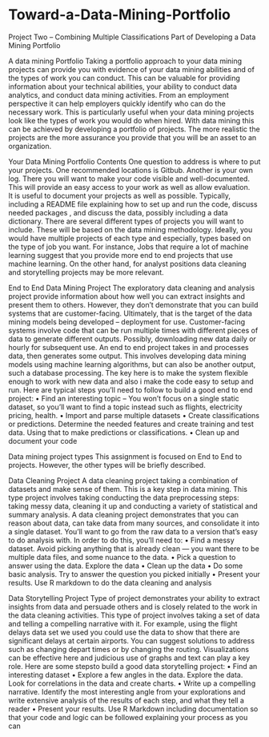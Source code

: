 # Toward-a-Data-Mining-Portfolio


Project Two – Combining Multiple Classifications
Part of Developing a Data Mining Portfolio

A data mining Portfolio
Taking a portfolio approach to your data mining projects can provide you with evidence of your data mining abilities and of the types of work you can conduct.  This can be valuable for providing information about your technical abilities, your ability to conduct data analytics, and conduct data mining activities.  From an employment perspective it can help employers quickly identify who can do the necessary work.    This is particularly useful when your data mining projects look like the types of work you would do when hired.   With data mining this can be achieved by developing a portfolio of projects. The more realistic the projects are the more assurance you provide  that you will be an asset to an organization.

Your Data Mining Portfolio Contents
One question to address is where to put your projects.  One recommended locations is Gitbub.  Another  is your own log.  There you will want to make your code visible and well-documented.  This will provide an easy access to your work as well as allow evaluation.  
It is useful to document your projects as well as possible.   Typically, including a README file explaining how to set up and run the code, discuss needed packages , and discuss the data, possibly including a data dictionary.
There are several different types of projects you will want to include.  These will be based on the data mining methodology.  Ideally, you would have multiple projects of each type and especially, types based on the type of job you want.   For instance, 
Jobs that require a lot of machine learning suggest that you provide more end to end projects that use machine learning. On the other hand,  for analyst positions data cleaning and storytelling projects may be more relevant.

End to End  Data Mining Project
The  exploratory data cleaning and analysis project provide information about how well you can extract insights and present them to others. However, they don’t demonstrate that you can build systems that are customer-facing.  Ultimately, that is the target of the data mining models being developed – deployment for use.   Customer-facing systems involve code that can be run multiple times with different pieces of data to generate different outputs.   Possibly, downloading new data daily or hourly for subsequent use.
An end to end project takes in and processes data, then generates some output.  This involves developing data mining models using machine learning algorithms, but can also be another output,  such a database processing.
The key here is to make the system flexible enough to work with new data  and also i make the code easy to setup and run. Here are typical steps you’ll need to follow to build a good end to end project:
•	Find an interesting topic – You won’t focus on a single static dataset, so you’ll want to find a topic instead such as flights, electricity pricing, health.
•	Import and parse multiple datasets
•	Create classifications or predictions.   Determine the needed features and create training and test data.  Using that to make predictions or classifications.
•	Clean up and document your code

Data mining project types
This assignment is focused on End to End to projects.  However, the other types will be briefly described.

Data Cleaning Project
A data cleaning project  taking a combination of datasets and make sense of them. This is a key step in data mining. This type project involves taking  conducting the data preprocessing steps: taking messy data, cleaning it up and conducting a variety of statistical and summary analysis. A data cleaning project demonstrates that you can reason about data,  can take data from many sources, and consolidate it into a single dataset.
You’ll want to go from the raw data to a version that’s easy to do analysis with. In order to do this, you’ll need to:
•	Find a messy dataset. Avoid picking anything that is already clean — you want there to be multiple data files, and some nuance to the data.
•	Pick a question to answer using the data.  Explore the data
•	Clean up the data
•	Do some basic analysis. Try to answer the question you picked initially
•	Present your results.  Use R markdown to  do the data cleaning and analysis

Data Storytelling Project
Type of project demonstrates your ability to extract insights from data and persuade others and is closely related to the work in the data cleaning activities.  This type of project involves taking a set of data and telling a compelling narrative with it. For example, using the flight delays data set we used you could use the data to show that there are significant delays at certain airports.  You can suggest solutions to address such as changing depart times or by changing the routing.
Visualizations can be effective here and judicious use of graphs and text can play a key role. Here are some stepsto build a good data storytelling project:
•	Find an interesting dataset
•	Explore a few angles in the data. Explore the data. Look for correlations in the data and create charts.
•	Write up a compelling narrative.  Identify the most interesting angle from your explorations and write extensive analysis of the results of each step, and what they tell a reader
•	Present your results.  Use R Markdown including documentation so  that your code and logic can be followed explaining your process as you can
